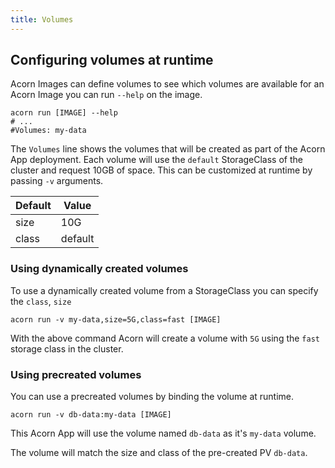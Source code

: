 ```yaml
---
title: Volumes
---
```


## Configuring volumes at runtime

Acorn Images can define volumes to see which volumes are available for an Acorn Image you can run `--help` on the image.

```shell
acorn run [IMAGE] --help
# ...
#Volumes: my-data
```

The `Volumes` line shows the volumes that will be created as part of the Acorn App deployment. Each volume will use the `default` StorageClass of the cluster and request 10GB of space. This can be customized at runtime by passing `-v` arguments.

|Default| Value|
|-------| -----|
| size | 10G|
|class | default|

### Using dynamically created volumes

To use a dynamically created volume from a StorageClass you can specify the `class`, `size`

```shell
acorn run -v my-data,size=5G,class=fast [IMAGE]
```

With the above command Acorn will create a volume with `5G` using the `fast` storage class in the cluster.

### Using precreated volumes

You can use a precreated volumes by binding the volume at runtime.

```shell
acorn run -v db-data:my-data [IMAGE]
```

This Acorn App will use the volume named `db-data` as it's `my-data` volume.

The volume will match the size and class of the pre-created PV `db-data`.
